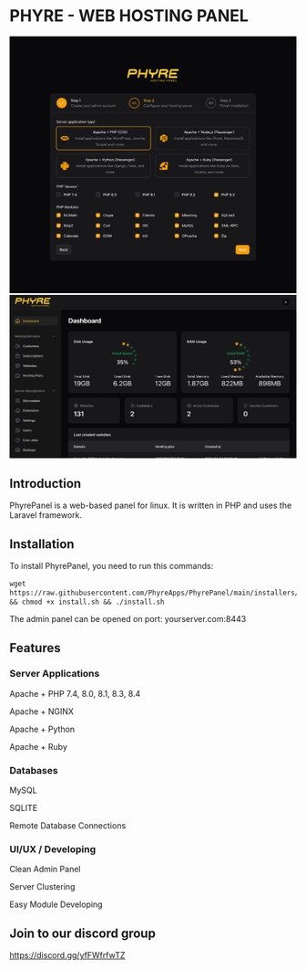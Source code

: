 # PHYRE - WEB HOSTING PANEL

![InstallScreen](screenshots/install-screen.png)
![Dashboard](screenshots/dashboard.png)

## Introduction
PhyrePanel is a web-based panel for linux. It is written in PHP and uses the Laravel framework.

## Installation
To install PhyrePanel, you need to run this commands:
```
wget https://raw.githubusercontent.com/PhyreApps/PhyrePanel/main/installers/install.sh && chmod +x install.sh && ./install.sh
```
The admin panel can be opened on port: yourserver.com:8443

## Features

### Server Applications
Apache + PHP 7.4, 8.0, 8.1, 8.3, 8.4

Apache + NGINX

Apache + Python

Apache + Ruby

### Databases
MySQL

SQLITE

Remote Database Connections

### UI/UX / Developing
Clean Admin Panel

Server Clustering

Easy Module Developing

## Join to our discord group
https://discord.gg/yfFWfrfwTZ

